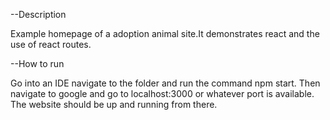 
--Description

Example homepage of a adoption animal site.It demonstrates react and the use of react routes.

--How to run

Go into an IDE navigate to the folder and run the command npm start. Then navigate to google and go to localhost:3000 or whatever port is available. The  website should be up and running from there.

